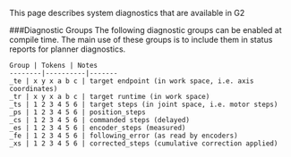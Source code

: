 This page describes system diagnostics that are available in G2

###Diagnostic Groups
The following diagnostic groups can be enabled at compile time. The main use of these groups is to include them in status reports for planner diagnostics.

	Group | Tokens | Notes
	--------|----------|-------
	_te | x y x a b c | target endpoint (in work space, i.e. axis coordinates)
	_tr | x y x a b c | target runtime (in work space)
	_ts | 1 2 3 4 5 6 | target steps (in joint space, i.e. motor steps)
	_ps | 1 2 3 4 5 6 | position_steps
	_cs | 1 2 3 4 5 6 | commanded steps (delayed)
	_es | 1 2 3 4 5 6 | encoder_steps (measured)
	_fe | 1 2 3 4 5 6 | following_error (as read by encoders)
	_xs | 1 2 3 4 5 6 | corrected_steps (cumulative correction applied)
